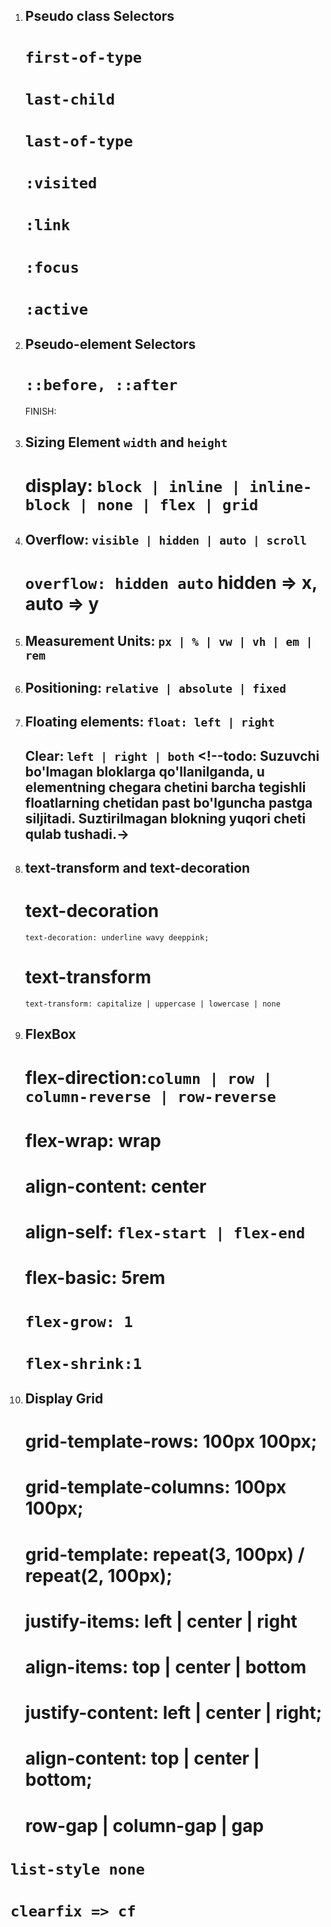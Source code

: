 1.  ## Pseudo class Selectors

    # `first-of-type` <!-- todo: harxil turdagi tag larning birinchisini oladi -->

    # `last-child` <!-- todo: tag turidan qatiy nazar oxirgisini oladi -->

    # `last-of-type` <!-- todo: harxil turdagi tag larning oxirgisini oladi -->

    # `:visited` <!-- todo: kirilgan linklarga style berish uchun -->

    # `:link` <!-- todo: kirilmagan linklarga style berish uchun -->

    # `:focus` <!-- todo: tab bilan bosilganda style berish uchun -->

    # `:active` <!--todo:: :active CSS psevdo-sinfi foydalanuvchi tomonidan faollashtirilayotgan elementni (masalan, tugma) ifodalaydi. Sichqonchadan foydalanganda "faollashtirish" odatda foydalanuvchi sichqonchaning asosiy tugmachasini bosganida boshlanadi. -->

2.  ## Pseudo-element Selectors

    # `::before, ::after`

    FINISH:

3.  ## Sizing Element `width` and `height`

    # display: `block | inline | inline-block | none | flex | grid`

4.  ## Overflow: `visible | hidden | auto | scroll`

    # `overflow: hidden auto` hidden => x, auto => y

5.  ## Measurement Units: `px | % | vw | vh | em | rem`

6.  ## Positioning: `relative | absolute | fixed`

7.  ## Floating elements: `float: left | right`

    ## Clear: `left | right | both` <!--todo: Suzuvchi bo'lmagan bloklarga qo'llanilganda, u elementning chegara chetini barcha tegishli floatlarning chetidan past bo'lguncha pastga siljitadi. Suztirilmagan blokning yuqori cheti qulab tushadi.->

8.  ## text-transform and text-decoration

    # text-decoration <!--todo: Matnni bezatish stenografiyasi CSS xususiyati matndagi dekorativ chiziqlar ko'rinishini o'rnatadi. Bu matn-bezatish-chiziq, matn-bezatish-rang, matn-bezatish-uslubi va yangiroq matn-bezatish-qalinligi xossalarining qisqartmasi. -->

    `text-decoration: underline wavy deeppink;`

    # text-transform <!--todo: Undan matn katta yoki kichik harflarda yoki har bir so'z bosh harf bilan ko'rinishi uchun ishlatilishi mumkin. Bu, shuningdek, ruby ​​uchun o'qishni yaxshilashga yordam beradi. -->

    `text-transform: capitalize | uppercase | lowercase | none`

9.  ## FlexBox <!-- flexbox bir qator elementlarni qator yoki ustunga  joylashtiradi -->

    # flex-direction:`column | row | column-reverse | row-reverse`

    # flex-wrap: wrap

    # align-content: center

    # align-self: `flex-start | flex-end`

    # flex-basic: 5rem <!-- box lar uzunligini belgilaydi -->

    # `flex-grow: 1` <!-- todo: Flex-grow CSS xususiyati moslashuvchan o'sish omilini o'rnatadi, bu egiluvchan konteynerning qolgan maydonining qancha qismini moslashuvchan elementning asosiy o'lchamiga belgilash kerakligini belgilaydi.-->

    # `flex-shrink:1` <!-- todo: Flex-shrink CSS xususiyati moslashuvchan elementning moslashuvchan qisqarish faktorini o'rnatadi. Agar barcha egiluvchan elementlarning o'lchami egiluvchan konteynerdan kattaroq bo'lsa, elementlar egiluvchan kichraytirishga mos ravishda kichrayadi. -->

10. ## Display Grid

    # grid-template-rows: 100px 100px;

    # grid-template-columns: 100px 100px;

    # grid-template: repeat(3, 100px) / repeat(2, 100px);

    <!-- box larga tasir qiladi-->

    # justify-items: left | center | right

    # align-items: top | center | bottom

    <!-- containerga tasir qiladi-->

    # justify-content: left | center | right;

    # align-content: top | center | bottom;

    <!-- oraliq berish -->

    # row-gap | column-gap | gap

    <!--# Eslatmalar -->

# `list-style none`

# `clearfix => cf`

